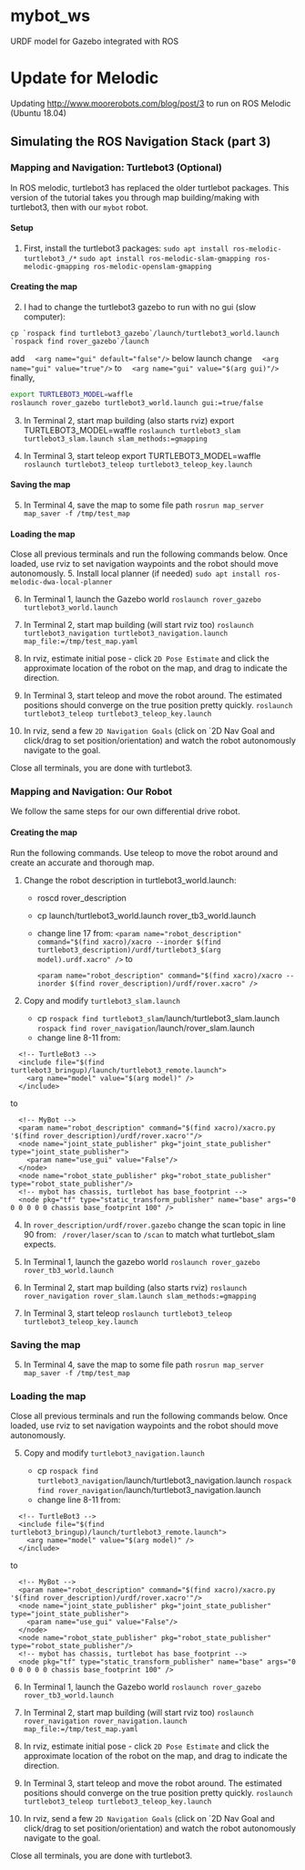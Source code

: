 # mybot_ws
URDF model for Gazebo integrated with ROS

# Update for Melodic
Updating http://www.moorerobots.com/blog/post/3 to run on ROS Melodic (Ubuntu 18.04)

## Simulating the ROS Navigation Stack (part 3)

### Mapping and Navigation: Turtlebot3 (Optional)
In ROS melodic, turtlebot3 has replaced the older turtlebot packages.  This
version of the tutorial takes you through map building/making with turtlebot3,
then with our `mybot` robot.

#### Setup
1. First, install the turtlebot3 packages:
`sudo apt install ros-melodic-turtlebot3_/*`
`sudo apt install ros-melodic-slam-gmapping ros-melodic-gmapping ros-melodic-openslam-gmapping`

#### Creating the map
2. I had to change the turtlebot3 gazebo to run with no gui (slow computer):
```
cp `rospack find turtlebot3_gazebo`/launch/turtlebot3_world.launch `rospack find rover_gazebo`/launch
```
add
`  <arg name="gui" default="false"/>` below launch
change
`  <arg name="gui" value="true"/>`
to
`  <arg name="gui" value="$(arg gui)"/>`
finally,
```bash
export TURTLEBOT3_MODEL=waffle
roslaunch rover_gazebo turtlebot3_world.launch gui:=true/false
```

3. In Terminal 2, start map building (also starts rviz)
export TURTLEBOT3_MODEL=waffle
`roslaunch turtlebot3_slam turtlebot3_slam.launch slam_methods:=gmapping`

4. In Terminal 3, start teleop
export TURTLEBOT3_MODEL=waffle
`roslaunch turtlebot3_teleop turtlebot3_teleop_key.launch`

#### Saving the map
5. In Terminal 4, save the map to some file path
`rosrun map_server map_saver -f /tmp/test_map`


#### Loading the map
Close all previous terminals and run the following commands below.  Once loaded, use rviz to set navigation waypoints and the robot should move autonomously.
5. Install local planner (if needed)
`sudo apt install ros-melodic-dwa-local-planner`

6. In Terminal 1, launch the Gazebo world
`roslaunch rover_gazebo turtlebot3_world.launch`

7. In Terminal 2, start map building (will start rviz too)
`roslaunch turtlebot3_navigation turtlebot3_navigation.launch map_file:=/tmp/test_map.yaml`

8. In rviz, estimate initial pose - click `2D Pose Estimate` and click the approximate location of the robot on the map, and drag to indicate the direction.

9. In Terminal 3, start teleop and move the robot around.  The estimated positions should converge on the true position pretty quickly.
`roslaunch turtlebot3_teleop turtlebot3_teleop_key.launch`

10. In rviz, send a few `2D Navigation Goals` (click on `2D Nav Goal and click/drag to set position/orientation) and watch the robot autonomously navigate to the goal.

Close all terminals, you are done with turtlebot3.

### Mapping and Navigation: Our Robot
We follow the same steps for our own differential drive robot.

#### Creating the map
Run the following commands.  Use teleop to move the robot around and create an accurate and thorough map.

1. Change the robot description in turtlebot3_world.launch:
    * roscd rover_description
    * cp launch/turtlebot3_world.launch rover_tb3_world.launch
    * change line 17 from:
      ` <param name="robot_description" command="$(find xacro)/xacro --inorder $(find turtlebot3_description)/urdf/turtlebot3_$(arg model).urdf.xacro" /> `
to

      ` <param name="robot_description" command="$(find xacro)/xacro --inorder $(find rover_description)/urdf/rover.xacro" /> `


2. Copy and modify `turtlebot3_slam.launch`
    * cp `rospack find turtlebot3_slam`/launch/turtlebot3_slam.launch `rospack find rover_navigation`/launch/rover_slam.launch
    * change line 8-11 from:
```
  <!-- TurtleBot3 -->
  <include file="$(find turtlebot3_bringup)/launch/turtlebot3_remote.launch">
    <arg name="model" value="$(arg model)" />
  </include>
```
to
```
  <!-- MyBot -->
  <param name="robot_description" command="$(find xacro)/xacro.py '$(find rover_description)/urdf/rover.xacro'"/>
  <node name="joint_state_publisher" pkg="joint_state_publisher" type="joint_state_publisher">
    <param name="use_gui" value="False"/>
  </node>
  <node name="robot_state_publisher" pkg="robot_state_publisher" type="robot_state_publisher"/>
  <!-- mybot has chassis, turtlebot has base_footprint -->
  <node pkg="tf" type="static_transform_publisher" name="base" args="0 0 0 0 0 0 chassis base_footprint 100" />
```

4. In `rover_description/urdf/rover.gazebo` change the scan topic in line 90 from:
   ` /rover/laser/scan` to `/scan`
 to match what turtlebot_slam expects.

2. In Terminal 1, launch the gazebo world
`roslaunch rover_gazebo rover_tb3_world.launch`

3. In Terminal 2, start map building (also starts rviz)
`roslaunch rover_navigation rover_slam.launch slam_methods:=gmapping`

4. In Terminal 3, start teleop
`roslaunch turtlebot3_teleop turtlebot3_teleop_key.launch`

### Saving the map
5. In Terminal 4, save the map to some file path
`rosrun map_server map_saver -f /tmp/test_map`

### Loading the map
Close all previous terminals and run the following commands below.  Once loaded, use rviz to set navigation waypoints and the robot should move autonomously.

5. Copy and modify `turtlebot3_navigation.launch`

    * cp `rospack find turtlebot3_navigation`/launch/turtlebot3_navigation.launch `rospack find rover_navigation`/launch/turtlebot3_navigation.launch
    * change line 8-11 from:
```
  <!-- TurtleBot3 -->
  <include file="$(find turtlebot3_bringup)/launch/turtlebot3_remote.launch">
    <arg name="model" value="$(arg model)" />
  </include>
```
to
```
  <!-- MyBot -->
  <param name="robot_description" command="$(find xacro)/xacro.py '$(find rover_description)/urdf/rover.xacro'"/>
  <node name="joint_state_publisher" pkg="joint_state_publisher" type="joint_state_publisher">
    <param name="use_gui" value="False"/>
  </node>
  <node name="robot_state_publisher" pkg="robot_state_publisher" type="robot_state_publisher"/>
  <!-- mybot has chassis, turtlebot has base_footprint -->
  <node pkg="tf" type="static_transform_publisher" name="base" args="0 0 0 0 0 0 chassis base_footprint 100" />
```

6. In Terminal 1, launch the Gazebo world
`roslaunch rover_gazebo rover_tb3_world.launch`

7. In Terminal 2, start map building (will start rviz too)
`roslaunch rover_navigation rover_navigation.launch map_file:=/tmp/test_map.yaml`

8. In rviz, estimate initial pose - click `2D Pose Estimate` and click the approximate location of the robot on the map, and drag to indicate the direction.

9. In Terminal 3, start teleop and move the robot around.  The estimated positions should converge on the true position pretty quickly.
`roslaunch turtlebot3_teleop turtlebot3_teleop_key.launch`

10. In rviz, send a few `2D Navigation Goals` (click on `2D Nav Goal and click/drag to set position/orientation) and watch the robot autonomously navigate to the goal.

Close all terminals, you are done with turtlebot3.

